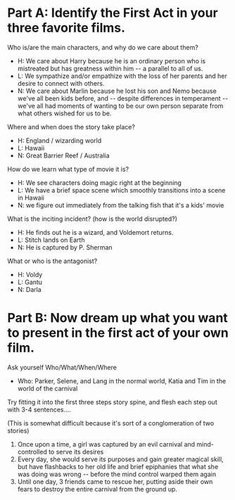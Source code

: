 # Part A: Identify the First Act in your three favorite films.

Who is/are the main characters, and why do we care about them?

- H: We care about Harry because he is an ordinary person who is mistreated but has greatness within him -- a parallel to all of us. 
- L: We sympathize and/or empathize with the loss of her parents and her desire to connect with others. 
- N: We care about Marlin because he lost his son and Nemo because we've all been kids before, and -- despite differences in temperament -- we've all had moments of wanting to be our own person separate from what others wished for us to be. 

Where and when does the story take place?

- H: England / wizarding world 
- L: Hawaii 
- N: Great Barrier Reef / Australia 

How do we learn what type of movie it is?

- H: We see characters doing magic right at the beginning 
- L: We have a brief space scene which smoothly transitions into a scene in Hawaii
- N: we figure out immediately from the talking fish that it's a kids' movie

What is the inciting incident? (how is the world disrupted?)

- H: He finds out he is a wizard, and Voldemort returns. 
- L: Stitch lands on Earth
- N: He is captured by P. Sherman 

What or who is the antagonist?

- H: Voldy
- L: Gantu
- N: Darla 

# Part B: Now dream up what you want to present in the first act of your own film.
Ask yourself Who/What/When/Where

- Who: Parker, Selene, and Lang in the normal world, Katia and Tim in the world of the carnival

Try fitting it into the first three steps story spine, and flesh each step out with 3-4 sentences….

(This is somewhat difficult because it's sort of a conglomeration of two stories) 

1. Once upon a time, a girl was captured by an evil carnival and mind-controlled to serve its desires 
2. Every day, she would serve its purposes and gain greater magical skill, but have flashbacks to her old life and brief epiphanies that what she was doing was wrong -- before the mind control warped them again
3. Until one day, 3 friends came to rescue her, putting aside their own fears to destroy the entire carnival from the ground up. 
